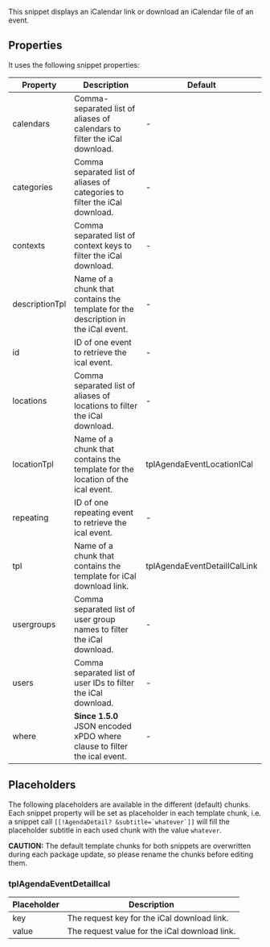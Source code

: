 This snippet displays an iCalendar link or download an iCalendar file of an event.

## Properties

It uses the following snippet properties:

| Property       | Description                                                                       | Default                      |
|----------------|-----------------------------------------------------------------------------------|------------------------------|
| calendars      | Comma-separated list of aliases of calendars to filter the iCal download.         | -                            |
| categories     | Comma separated list of aliases of categories to filter the iCal download.        | -                            |
| contexts       | Comma separated list of context keys to filter the iCal download.                 | -                            |
| descriptionTpl | Name of a chunk that contains the template for the description in the iCal event. | -                            |
| id             | ID of one event to retrieve the ical event.                                       | -                            |
| locations      | Comma separated list of aliases of locations to filter the iCal download.         | -                            |
| locationTpl    | Name of a chunk that contains the template for the location of the ical event.    | tplAgendaEventLocationICal   |
| repeating      | ID of one repeating event to retrieve the ical event.                             | -                            |
| tpl            | Name of a chunk that contains the template for iCal download link.                | tplAgendaEventDetailICalLink |
| usergroups     | Comma separated list of user group names to filter the iCal download.             | -                            |
| users          | Comma separated list of user IDs to filter the iCal download.                     | -                            |
| where          | **Since 1.5.0** JSON encoded xPDO where clause to filter the ical event.          | -                            |

## Placeholders

The following placeholders are available in the different (default) chunks. Each
snippet property will be set as placeholder in each template chunk, i.e. a
snippet call ```[[!AgendaDetail? &subtitle=`whatever`]]``` will fill the
placeholder subtitle in each used chunk with the value `whatever`.

**CAUTION:** The default template chunks for both snippets are overwritten
during each package update, so please rename the chunks before editing them.

### tplAgendaEventDetailIcal

| Placeholder | Description                                   |
|-------------|-----------------------------------------------|
| key         | The request key for the iCal download link.   |
| value       | The request value for the iCal download link. |

